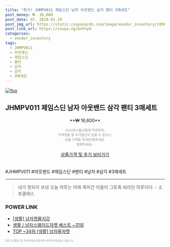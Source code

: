 ```yaml
--- 
title: "특가! JHMPV011 제임스딘 남자 아웃밴드 삼각 팬티 3매세트" 
post_money: ₩. 16,600 
post_date: dt. 2020.01.29 
post_img_url: https://static.coupangcdn.com/image/vendor_inventory/c096/9c15e3c34da73a14cd94f5b0a85d74122b482aff41b7cd82c8f395de71be.jpg 
post_link_url: https://coupa.ng/bnFvpU 
categories: 
  - vendor_inventory 
tags: 
  - JHMPV011 
  - 아웃밴드 
  - 제임스딘 
  - 팬티 
  - 남자 
  - 삼각 
  - 3매세트 
--- 
```

[![foo](https://static.coupangcdn.com/image/vendor_inventory/c096/9c15e3c34da73a14cd94f5b0a85d74122b482aff41b7cd82c8f395de71be.jpg)](https://coupa.ng/bnFvpU) 

## JHMPV011 제임스딘 남자 아웃밴드 삼각 팬티 3매세트 
<p style="text-align: center;">**₩ 16,600**</p> 
<p style="text-align: center;"><span style="color: #898c8f; font-family: Georgia,Times,serif; font-size: 0.75em;">2020년01월29일에 작성되어, <br>가격변동 및 추가할인이 있을 수 있으니,<br> 상품 가격을 꼭!확인해주세요.<br>행복하세요~</span> 
</p>	 
<div markdown="0" style="text-align: center;"><a href="https://coupa.ng/bnFvpU" class="btn btn--success">상품가격 및 후기 보러가기</a></div> 
<br><br> 
  #JHMPV011 #아웃밴드 #제임스딘 #팬티 #남자 #삼각 #3매세트 
<hr> 

> 내가 헛되이 보낸 오늘 하루는 어제 죽어간 이들이 그토록 바라던 하루이다. - 소포클레스 


### POWER LINK

* <a href="https://blog.naver.com/fasyy4321/221759418726" target="_blank"> [생활] 남자명품지갑  </a>
* <a href="https://blog.naver.com/santokki14/221781193532" target="_blank">생활 / 남자스웨이드자켓 베스트 ~31위</a>
* <a href="https://blog.naver.com/fasyy4321/221782285980" target="_blank"> TOP ~34위 [생활] 남자울자켓</a>

<span style="color: #898c8f; font-family: Georgia,Times,serif; font-size: 0.55em;">파트너스활동으로 작성자에게 일정액의 커미션이 제공될수 있습니다.</span> 
